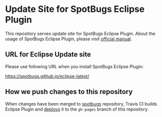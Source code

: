 # Update Site for SpotBugs Eclipse Plugin

This repository serves update site for SpotBugs Eclipse Plugin.
About the usage of SpotBugs Eclipse Plugin, please visit [official manual](http://spotbugs.readthedocs.io/en/latest/eclipse.html).

## URL for Eclipse Update site

Please use following URL when you install SpotBugs Eclipse Plugin:

https://spotbugs.github.io/eclipse-latest/

## How we push changes to this repository

When changes have been merged to [spotbugs](https://github.com/spotbugs/spotbugs) repository,
Travis CI builds Eclipse Plugin and [deploys](https://docs.travis-ci.com/user/deployment/pages/) it to the `gh-pages` branch of this repository.
